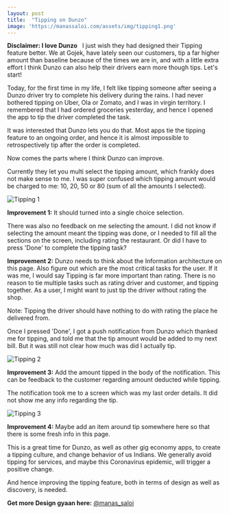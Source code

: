 ```yaml
---
layout: post
title:  "Tipping on Dunzo"
image: 'https://manassaloi.com/assets/img/tipping1.png'
---
```


**Disclaimer: I love Dunzo**
 
I just wish they had designed their Tipping feature better. We at Gojek, have lately seen our customers, tip a far higher amount than baseline because of the times we are in, and with a little extra effort I think Dunzo can also help their drivers earn more though tips. Let's start!

Today, for the first time in my life, I felt like tipping someone after seeing a Dunzo driver try to complete his delivery during the rains. I had never bothered tipping on Uber, Ola or Zomato, and I was in virgin territory. I remembered that I had ordered groceries yesterday, and hence I opened the app to tip the driver completed the task.

It was interested that Dunzo lets you do that. Most apps tie the tipping feature to an ongoing order, and hence it is almost impossible to retrospectively tip after the order is completed.

Now comes the parts where I think Dunzo can improve.

Currently they let you multi select the tipping amount, which frankly does not make sense to me. I was super confused which tipping amount would be charged to me: 10, 20, 50 or 80 (sum of all the amounts I selected).


![Tipping 1](/assets/img/tipping1.png)

**Improvement 1:** It should turned into a single choice selection.

There was also no feedback on me selecting the amount. I did not know if selecting the amount meant the tipping was done, or I needed to fill all the sections on the screen, including rating the restaurant. Or did I have to press 'Done' to complete the tipping task?

**Improvement 2:** Dunzo needs to think about the Information architecture on this page. Also figure out which are the most critical tasks for the user. If it was me, I would say Tipping is far more important than rating. There is no reason to tie multiple tasks such as rating driver and customer, and tipping together. As a user, I might want to just tip the driver without rating the shop.

Note: Tipping the driver should have nothing to do with rating the place he delivered from.

Once I pressed 'Done', I got a push notification from Dunzo which thanked me for tipping, and told me that the tip amount would be added to my next bill. But it was still not clear how much was did I actually tip.

![Tipping 2](/assets/img/tipping2.png)

**Improvement 3:** Add the amount tipped in the body of the notification. This can be feedback to the customer regarding amount deducted while tipping.

The notification took me to a screen which was my last order details. It did not show me any info regarding the tip.

![Tipping 3](/assets/img/tipping3.png)

**Improvement 4:** Maybe add an item around tip somewhere here so that there is some fresh info in this page.


This is a great time for Dunzo, as well as other gig economy apps, to create a tipping culture, and change behavior of us Indians. We generally avoid tipping for services, and maybe this Coronavirus epidemic, will trigger a positive change.

And hence improving the tipping feature, both in terms of design as well as discovery, is needed.

**Get more Design gyaan here:** [@manas_saloi](http://twitter.com/manas_saloi)

